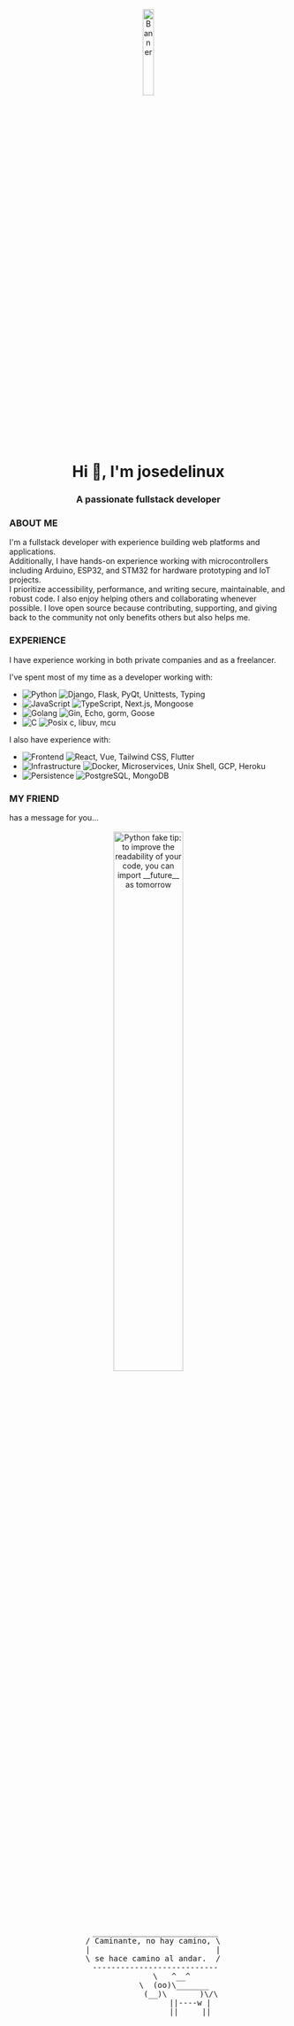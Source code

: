 <div align="center">
  <img src="https://go.dev/images/gophers/biplane.svg" width="20%" alt="Banner">
</div>

<h1 align="center">Hi 👋, I'm josedelinux</h1>
<h3 align="center">A passionate fullstack developer</h3>
<h3>ABOUT ME</h3>

I'm a fullstack developer with experience building web platforms and applications. \
Additionally, I have hands-on experience working with microcontrollers including Arduino, ESP32, and STM32 for hardware prototyping and IoT projects.\
I prioritize accessibility, performance, and writing secure, maintainable, and robust code. I also enjoy helping others and collaborating whenever possible. I love open source because contributing, supporting, and giving back to the community not only benefits others but also helps me.



<h3>EXPERIENCE</h3>

I have experience working in both private companies and as a freelancer.

I've spent most of my time as a developer working with:

- <img src="https://img.shields.io/badge/Python-green?labelColor=black" alt="Python"> <img src="https://img.shields.io/badge/-Django -- Flask -- PyQt -- Unittests -- Typing-grey" alt="Django, Flask, PyQt, Unittests, Typing">
- <img src="https://img.shields.io/badge/JavaScript-green?labelColor=black" alt="JavaScript"> <img src="https://img.shields.io/badge/-TypeScript -- Next.js -- Mongoose-grey" alt="TypeScript, Next.js, Mongoose">
- <img src="https://img.shields.io/badge/Golang-green?labelColor=black" alt="Golang"> <img src="https://img.shields.io/badge/-Gin -- Echo -- Gorm -- Goose-grey" alt="Gin, Echo, gorm, Goose">
- <img
src="https://img.shields.io/badge/C-green?labelColor=black" alt="C"> <img
src="https://img.shields.io/badge/-POSIX C system programming -- libuv -- microcontroller[stm32, Arduino, esp32] -grey" alt="Posix c, libuv, mcu">


I also have experience with:

- <img src="https://img.shields.io/badge/Frontend-green?labelColor=black" alt="Frontend"> <img src="https://img.shields.io/badge/-React -- Vue -- Tailwind CSS -- Flutter -grey" alt="React, Vue, Tailwind CSS, Flutter">
- <img src="https://img.shields.io/badge/Infrastructure-green?labelColor=black" alt="Infrastructure"> <img src="https://img.shields.io/badge/-Docker -- Microservices -- Unix Shell -- GCP -- Heroku -- CI/CD Pipelines-grey" alt="Docker, Microservices, Unix Shell, GCP, Heroku">
- <img src="https://img.shields.io/badge/Persistence-green?labelColor=black" alt="Persistence"> <img src="https://img.shields.io/badge/-PostgreSQL -- MongoDB-grey" alt="PostgreSQL, MongoDB">

<h3>MY FRIEND</h3>
has a message for you...

<br>
<br>
<div align="center">
  <img src="https://user-images.githubusercontent.com/38964964/167205200-026483f2-8b0f-4101-b76f-96347a246889.png" width="50%" alt="Python fake tip: to improve the readability of your code, you can import __future__ as tomorrow">
</div>

<br>

<div align="center">
  <pre>
   ___________________________
  / Caminante, no hay camino, \
  |                           |
  \ se hace camino al andar.  /
   ---------------------------
          \   ^__^
           \  (oo)\_______
              (__)\       )\/\
                  ||----w |
                  ||     ||
  </pre>
</div>

<br>
